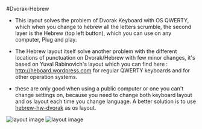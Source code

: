 #Dvorak-Hebrew

* This layout solves the problem of Dvorak Keyboard with OS QWERTY, which when you change to hebrew all the letters scrumble, the second layer is the Hebrew (top left button), which you can use on any computer, Plug and play.

* The Hebrew layout itself solve another problem with the different locations of punctuation on Dvorak/Hebrew with few minor changes, it's based on Yuval Rabinovich's layout which you can find here : http://heboard.wordpress.com for regular QWERTY keyboards and for other operation systems.

* these are only good when using a public computer or one you can't change settings on, because you need to change both keyboard layout and os layout each time you change language. A better solution is to use [hebrew-hw-dvorak](https://github.com/20lives/hebrew-hw-dvorak) as os layout.

![layout image](https://i.imgur.com/wp2ouhf.png)
![layout image](https://i.imgur.com/Z9XCgPW.png)
